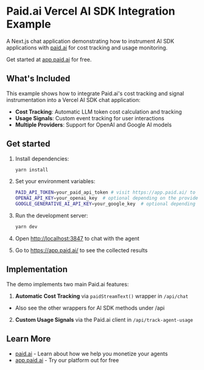 # Paid.ai Vercel AI SDK Integration Example

A Next.js chat application demonstrating how to instrument AI SDK applications with [paid.ai](https://paid.ai) for cost tracking and usage monitoring.

Get started at [app.paid.ai](https://app.paid.ai/) for free.

## What's Included

This example shows how to integrate Paid.ai's cost tracking and signal instrumentation into a Vercel AI SDK chat application:

- **Cost Tracking**: Automatic LLM token cost calculation and tracking
- **Usage Signals**: Custom event tracking for user interactions
- **Multiple Providers**: Support for OpenAI and Google AI models

## Get started

1. Install dependencies:
   ```bash
   yarn install
   ```

2. Set your environment variables:
   ```bash
   PAID_API_TOKEN=your_paid_api_token # visit https://app.paid.ai/ to get started for free
   OPENAI_API_KEY=your_openai_key  # optional depending on the provider you wish to use
   GOOGLE_GENERATIVE_AI_API_KEY=your_google_key  # optional depending on the provider you wish to use
   ```

3. Run the development server:
   ```bash
   yarn dev
   ```

4. Open [http://localhost:3847](http://localhost:3847) to chat with the agent

5. Go to https://app.paid.ai/ to see the collected results

## Implementation

The demo implements two main Paid.ai features:

1. **Automatic Cost Tracking** via `paidStreamText()` wrapper in `/api/chat`
  - Also see the other wrappers for AI SDK methods under /api
2. **Custom Usage Signals** via the Paid.ai client in `/api/track-agent-usage`

## Learn More

- [paid.ai](https://paid.ai) - Learn about how we help you monetize your agents
- [app.paid.ai](https://app.paid.ai/) - Try our platform out for free
